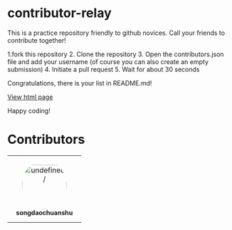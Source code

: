 # contributor-relay

This is a practice repository friendly to github novices. Call your friends to contribute together!

1.fork this repository
2. Clone the repository
3. Open the contributors.json file and add your username (of course you can also create an empty submission)
4. Initiate a pull request
5. Wait for about 30 seconds

Congratulations, there is your list in README.md!

[View html page ](https://magic-academy.github.io/contributor-relay)

Happy coding! 
# Contributors

<!-- Contributors -->
<table><tr>
</tr>
<tr>
<td align="center" style="word-wrap: break-word; width: 150.0; height: 150.0">
<a href="https://github.com/songdaochuanshu">
<img src="https://avatars.githubusercontent.com/u/81367559?v=4" width="100;"  style="border-radius:50%;align-items:center;justify-content:center;overflow:hidden;padding-top:10px" alt=undefined/>
<br />
<sub style="font-size:14px"><b>songdaochuanshu</b></sub>
</a>
</td>
</tr>
</table>
<!-- Contributors END -->